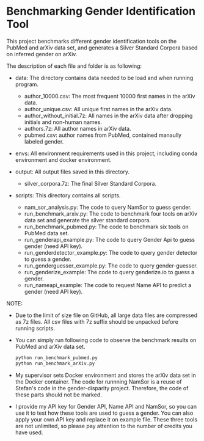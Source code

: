 # Benchmarking Gender Identification Tool

This project benchmarks different gender identification tools on the PubMed and arXiv data set, and generates a Silver Standard Corpora based on inferred gender on arXiv. 

The description of each file and folder is as following:

- data: The directory contains data needed to be load and when running program. 
  - author_10000.csv: The most frequent 10000 first names in the arXiv data.
  - author_unique.csv: All unique first names in the arXiv data.
  - author_without_initial.7z: All names in the arXiv data after dropping initials and non-human names.
  - authors.7z: All author names in arXiv data.
  - pubmed.csv: author names from PubMed, contained manaully labeled gender.

- envs: All environment requirements used in this project, including conda environment and docker environment.
  
- output: All output files saved in this directory. 
  - silver_corpora.7z: The final Silver Standard Corpora.

- scripts: This directory contains all scripts.
  - nam_sor_analysis.py: The code to query NamSor to guess gender.
  - run_benchmark_arxiv.py: The code to benchmark four tools on arXiv data set and generate the silver standard corpora.
  - run_benchmark_pubmed.py: The code to benchmark six tools on PubMed data set.
  - run_genderapi_example.py: The code to query Gender Api to guess gender (need API key).
  - run_genderdetector_example.py: The code to query gender detector to guess a gender.
  - run_genderguesser_example.py: The code to query gender-guesser.
  - run_genderize_example: The code to query genderize.io to guess a gender.
  - run_nameapi_example: The code to request Name API to predict a gender (need API key).

NOTE: 
- Due to the limit of size file on GitHub, all large data files are compressed as 7z files. All csv files with 7z suffix should be unpacked before running scripts. 
- You can simply run following code to observe the benchmark results on PubMed and arXiv data set.

    ```python
    python run_benchmark_pubmed.py
    python run_benchmark_arXiv.py
    ```
- My supervisor sets Docker environment and stores the arXiv data set in the Docker container. The code for runnning NamSor is a reuse of Stefan's code in the gender-disparity project. Therefore, the code of these parts should not be marked.  
- I provide my API key for Gender API, Name API and NamSor, so you can use it to test how these tools are used to guess a gender. You can also apply your own API key and replace it on example file. These three tools are not unlimited, so please pay attention to the number of credits you have used.

